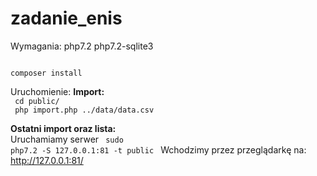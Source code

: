 # zadanie_enis

Wymagania:
php7.2
php7.2-sqlite3

<code>
composer install
</code>

Uruchomienie:
<b>Import:</b><br>
<code>
cd public/
</code>
<br>
<code>
php import.php ../data/data.csv
</code>

<b>Ostatni import oraz lista:</b><br>
Uruchamiamy serwer
<code>
sudo php7.2 -S 127.0.0.1:81 -t public
</code>
Wchodzimy przez przeglądarkę na:
http://127.0.0.1:81/
